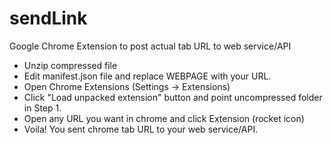 # sendLink
Google Chrome Extension to post actual tab URL to web service/API 

- Unzip compressed file
- Edit manifest.json file and replace WEBPAGE with your URL.
- Open Chrome Extensions (Settings -> Extensions)
- Click "Load unpacked extension" button and point uncompressed folder in Step 1.
- Open any URL you want in chrome and click Extension (rocket icon)
- Voila! You sent chrome tab URL to your web service/API.
